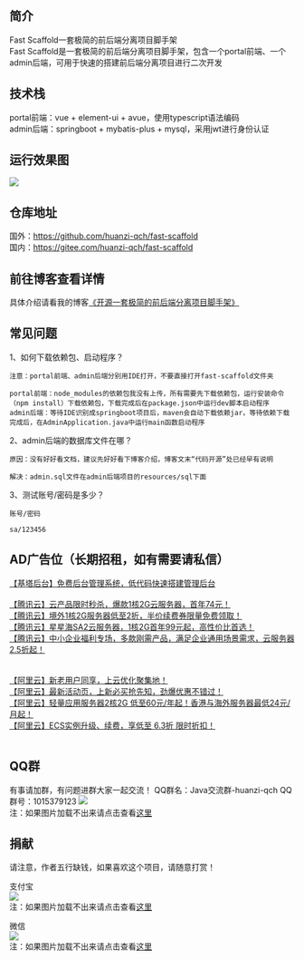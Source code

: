 ## 简介<br/> 
Fast Scaffold一套极简的前后端分离项目脚手架<br/> 
Fast Scaffold是一套极简的前后端分离项目脚手架，包含一个portal前端、一个admin后端，可用于快速的搭建前后端分离项目进行二次开发<br/>

## 技术栈<br/> 
portal前端：vue + element-ui + avue，使用typescript语法编码<br/> 
admin后端：springboot + mybatis-plus + mysql，采用jwt进行身份认证<br/> 

## 运行效果图<br/> 
![](https://huanzi-qch.gitee.io/file-server/images/fast-scaffold.png) 

## 仓库地址<br/> 
国外：https://github.com/huanzi-qch/fast-scaffold<br/> 
国内：https://gitee.com/huanzi-qch/fast-scaffold<br/> 

## 前往博客查看详情<br/> 
具体介绍请看我的博客[《开源一套极简的前后端分离项目脚手架》](https://www.cnblogs.com/huanzi-qch/p/13933461.html)<br/> 

## 常见问题<br/>
1、如何下载依赖包、启动程序？
```text
注意：portal前端、admin后端分别用IDE打开，不要直接打开fast-scaffold文件夹

portal前端：node_modules的依赖包我没有上传，所有需要先下载依赖包，运行安装命令（npm install）下载依赖包，下载完成后在package.json中运行dev脚本启动程序
admin后端：等待IDE识别成springboot项目后，maven会自动下载依赖jar，等待依赖下载完成后，在AdminApplication.java中运行main函数启动程序
```
2、admin后端的数据库文件在哪？
```text
原因：没有好好看文档，建议先好好看下博客介绍，博客文末“代码开源”处已经早有说明

解决：admin.sql文件在admin后端项目的resources/sql下面
```
3、测试账号/密码是多少？
```text
账号/密码

sa/123456
```
## AD广告位（长期招租，如有需要请私信）<br/> 
[【基塔后台】免费后台管理系统，低代码快速搭建管理后台](https://www.jeata.com/?hmsr=promotion&hmpl=huanzi-qch) <br/>
<br/>
[【腾讯云】云产品限时秒杀，爆款1核2G云服务器，首年74元！](https://cloud.tencent.com/act/cps/redirect?redirect=1077&cps_key=e1c9db729edccd479fc902634492bf53&from=console) <br/>
[【腾讯云】境外1核2G服务器低至2折，半价续费券限量免费领取！](https://cloud.tencent.com/act/cps/redirect?redirect=1068&cps_key=e1c9db729edccd479fc902634492bf53&from=console) <br/>
[【腾讯云】星星海SA2云服务器，1核2G首年99元起，高性价比首选！](https://cloud.tencent.com/act/cps/redirect?redirect=1063&cps_key=e1c9db729edccd479fc902634492bf53&from=console) <br/>
[【腾讯云】中小企业福利专场，多款刚需产品，满足企业通用场景需求，云服务器2.5折起！](https://cloud.tencent.com/act/cps/redirect?redirect=1060&cps_key=e1c9db729edccd479fc902634492bf53&from=console) <br/>  
<br/>
[【阿里云】新老用户同享，上云优化聚集地！](https://promotion.aliyun.com/ntms/act/ambassador/sharetouser.html?userCode=ckkryd9h&utm_source=ckkryd9h) <br/>
[【阿里云】最新活动页，上新必买抢先知，劲爆优惠不错过！](https://www.aliyun.com/activity?userCode=ckkryd9h) <br/>
[【阿里云】轻量应用服务器2核2G 低至60元/年起！香港与海外服务器最低24元/月起！](https://www.aliyun.com/daily-act/ecs/activity_selection?userCode=ckkryd9h) <br/>
[【阿里云】ECS实例升级、续费，享低至 6.3折 限时折扣！](https://www.aliyun.com/daily-act/ecs/care?userCode=ckkryd9h) <br/>
<br/>

## QQ群<br/>
有事请加群，有问题进群大家一起交流！
QQ群名：Java交流群-huanzi-qch
QQ群号：1015379123
![](https://huanzi-qch.gitee.io/file-server/images/qq.png) 
<br/>注：如果图片加载不出来请点击查看[这里](https://huanzi-qch.gitee.io/file-server/images/qq.png)

## 捐献<br/>
请注意，作者五行缺钱，如果喜欢这个项目，请随意打赏！

支付宝<br/>
![](https://huanzi-qch.gitee.io/file-server/images/zhifubao.png) 
<br/>注：如果图片加载不出来请点击查看[这里](https://huanzi-qch.gitee.io/file-server/images/zhifubao.png) 

微信<br/>
![](https://huanzi-qch.gitee.io/file-server/images/weixin.png) 
<br/>注：如果图片加载不出来请点击查看[这里](https://huanzi-qch.gitee.io/file-server/images/weixin.png) 
